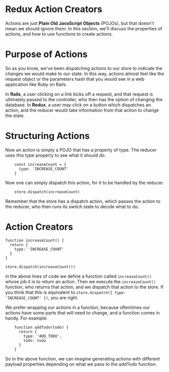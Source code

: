 # Redux Action Creators

Actions are just **Plain Old JavaScript Objects** (POJOs), but that doesn't mean we should ignore them. In this section, we'll discuss the properties of actions, and how to use functions to create actions.

# Purpose of Actions

So as you know, we've been dispatching actions to our store to indicate the changes we would make to our state. In this way, actions almost feel like the request object or the parameters hash that you would see in a web application like Ruby on Rails.  

In **Rails**, a user clicking on a link kicks off a request, and that request is ultimately passed to the controller, who then has the option of changing the database. In **Redux**, a user may click on a button which dispatches an action, and the reducer would take information from that action to change the state.

# Structuring Actions

Now an action is simply a POJO that has a property of type. The reducer uses this type property to see what it should do. 

```react
    const increaseCount = {
      type: 'INCREASE_COUNT' 
    }
```

Now one can simply dispatch this action, for it to be handled by the reducer.

```react
    store.dispatch(increaseCount)
```

Remember that the store has a dispatch action, which passes the action to the reducer, who then runs its switch state to decide what to do.

# Action Creators

```react
function increaseCount() {
  return {
    type: 'INCREASE_COUNT' 
  }
}
 
store.dispatch(increaseCount())
```

in the above lines of code we define a function called `increaseCount()` whose job it is to return an action. Then we execute the `increaseCount()` function, who returns that action, and we dispatch that action to the store. If you think that this is equivalent to `store.dispatch({ type: 'INCREASE_COUNT' })`, you are right.  

We prefer wrapping our actions in a function, because oftentimes our actions have some parts that will need to change, and a function comes in handy.  For example:

```react
    function addTodo(todo) {
      return {
        type: 'ADD_TODO',
        todo: todo
      }
    }
```

So in the above function, we can imagine generating actions with different payload properties depending on what we pass to the addTodo function.

